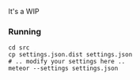 It's a WIP

### Running

```
cd src
cp settings.json.dist settings.json
# .. modify your settings here ..
meteor --settings settings.json
```
